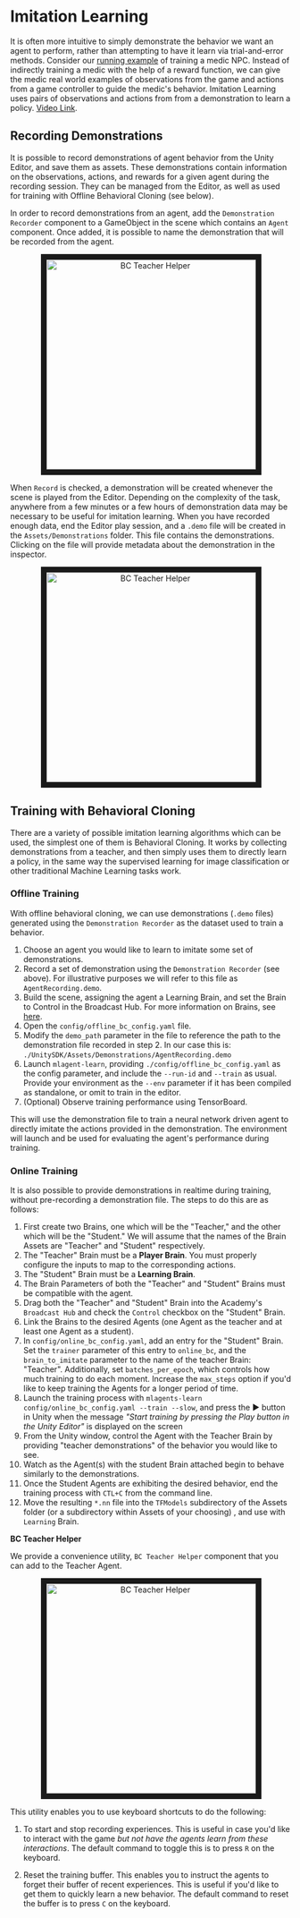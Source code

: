 # Imitation Learning

It is often more intuitive to simply demonstrate the behavior we want an agent
to perform, rather than attempting to have it learn via trial-and-error methods.
Consider our
[running example](ML-Agents-Overview.md#running-example-training-npc-behaviors)
of training a medic NPC. Instead of indirectly training a medic with the help
of a reward function, we can give the medic real world examples of observations
from the game and actions from a game controller to guide the medic's behavior.
Imitation Learning uses pairs of observations and actions from
from a demonstration to learn a policy. [Video Link](https://youtu.be/kpb8ZkMBFYs).

## Recording Demonstrations

It is possible to record demonstrations of agent behavior from the Unity Editor, 
and save them as assets. These demonstrations contain information on the 
observations, actions, and rewards for a given agent during the recording session. 
They can be managed from the Editor, as well as used for training with Offline 
Behavioral Cloning (see below).

In order to record demonstrations from an agent, add the `Demonstration Recorder` 
component to a GameObject in the scene which contains an `Agent` component. 
Once added, it is possible to name the demonstration that will be recorded 
from the agent.

<p align="center">
  <img src="images/demo_component.png"
       alt="BC Teacher Helper"
       width="375" border="10" />
</p>

When `Record` is checked, a demonstration will be created whenever the scene 
is played from the Editor. Depending on the complexity of the task, anywhere 
from a few minutes or a few hours of demonstration data may be necessary to 
be useful for imitation learning. When you have recorded enough data, end 
the Editor play session, and a `.demo` file will be created in the 
`Assets/Demonstrations` folder. This file contains the demonstrations. 
Clicking on the file will provide metadata about the demonstration in the 
inspector.

<p align="center">
  <img src="images/demo_inspector.png"
       alt="BC Teacher Helper"
       width="375" border="10" />
</p>
 

## Training with Behavioral Cloning

There are a variety of possible imitation learning algorithms which can 
be used, the simplest one of them is Behavioral Cloning. It works by collecting 
demonstrations from a teacher, and then simply uses them to directly learn a 
policy, in the same way the supervised learning for image classification 
or other traditional Machine Learning tasks work.


### Offline Training

With offline behavioral cloning, we can use demonstrations (`.demo` files) 
generated using the `Demonstration Recorder` as the dataset used to train a behavior.

1. Choose an agent you would like to learn to imitate some set of demonstrations. 
2. Record a set of demonstration using the `Demonstration Recorder` (see above). 
   For illustrative purposes we will refer to this file as `AgentRecording.demo`. 
3. Build the scene, assigning the agent a Learning Brain, and set the Brain to 
   Control in the Broadcast Hub. For more information on Brains, see 
   [here](Learning-Environment-Design-Brains.md).
4. Open the `config/offline_bc_config.yaml` file. 
5. Modify the `demo_path` parameter in the file to reference the path to the 
   demonstration file recorded in step 2. In our case this is: 
   `./UnitySDK/Assets/Demonstrations/AgentRecording.demo`
6. Launch `mlagent-learn`, providing `./config/offline_bc_config.yaml` 
   as the config parameter, and include the `--run-id` and `--train` as usual. 
   Provide your environment as the `--env` parameter if it has been compiled 
   as standalone, or omit to train in the editor.
7. (Optional) Observe training performance using TensorBoard.

This will use the demonstration file to train a neural network driven agent 
to directly imitate the actions provided in the demonstration. The environment 
will launch and be used for evaluating the agent's performance during training.

### Online Training

It is also possible to provide demonstrations in realtime during training, 
without pre-recording a demonstration file. The steps to do this are as follows:

1. First create two Brains, one which will be the "Teacher," and the other which
   will be the "Student." We will assume that the names of the Brain
   Assets are "Teacher" and "Student" respectively.
2. The "Teacher" Brain must be a **Player Brain**. You must properly 
   configure the inputs to map to the corresponding actions.
3. The "Student" Brain must be a **Learning Brain**.
4. The Brain Parameters of both the "Teacher" and "Student" Brains must be 
   compatible with the agent.
5. Drag both the "Teacher" and "Student" Brain into the Academy's `Broadcast Hub` 
   and check the `Control` checkbox on the "Student" Brain. 
6. Link the Brains to the desired Agents (one Agent as the teacher and at least
   one Agent as a student).
7. In `config/online_bc_config.yaml`, add an entry for the "Student" Brain. Set
   the `trainer` parameter of this entry to `online_bc`, and the
   `brain_to_imitate` parameter to the name of the teacher Brain: "Teacher".
   Additionally, set `batches_per_epoch`, which controls how much training to do
   each moment. Increase the `max_steps` option if you'd like to keep training
   the Agents for a longer period of time.
8. Launch the training process with `mlagents-learn config/online_bc_config.yaml
   --train --slow`, and press the :arrow_forward: button in Unity when the
   message _"Start training by pressing the Play button in the Unity Editor"_ is
   displayed on the screen
9. From the Unity window, control the Agent with the Teacher Brain by providing
   "teacher demonstrations" of the behavior you would like to see.
10. Watch as the Agent(s) with the student Brain attached begin to behave
   similarly to the demonstrations.
11. Once the Student Agents are exhibiting the desired behavior, end the training
   process with `CTL+C` from the command line.
12. Move the resulting `*.nn` file into the `TFModels` subdirectory of the
    Assets folder (or a subdirectory within Assets of your choosing) , and use
    with `Learning` Brain.

**BC Teacher Helper**

We provide a convenience utility, `BC Teacher Helper` component that you can add
to the Teacher Agent.

<p align="center">
  <img src="images/bc_teacher_helper.png"
       alt="BC Teacher Helper"
       width="375" border="10" />
</p>

This utility enables you to use keyboard shortcuts to do the following:

1. To start and stop recording experiences. This is useful in case you'd like to
   interact with the game _but not have the agents learn from these
   interactions_. The default command to toggle this is to press `R` on the
   keyboard.

2. Reset the training buffer. This enables you to instruct the agents to forget
   their buffer of recent experiences. This is useful if you'd like to get them
   to quickly learn a new behavior. The default command to reset the buffer is
   to press `C` on the keyboard.

